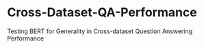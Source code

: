 # Cross-Dataset-QA-Performance
Testing BERT for Generality in Cross-dataset Question Answering Performance
